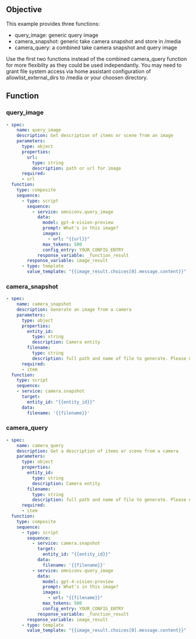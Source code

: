 ## Objective

This example provides three functions:

- query_image: generic query image
- camera_snapshot: generic take camera snapshot and store in /media
- camera_query: a combined take camera snapshot and query image

Use the first two functions instead of the combined camera_query
function for more flexiblity as they could be used independantly. You
may need to grant file system access via home assistant configuration
of allowlist_external_dirs to /media or your choosen directory.

## Function

### query_image
```yaml
- spec:
    name: query_image
    description: Get description of items or scene from an image
    parameters:
      type: object
      properties:
        url:
          type: string
          description: path or url for image
      required:
      - url
  function:
    type: composite
    sequence:
      - type: script
        sequence:
          - service: omniconv.query_image
            data:
              model: gpt-4-vision-preview
              prompt: What's in this image?
              images:
                - url: "{{url}}"
              max_tokens: 500
              config_entry: YOUR_CONFIG_ENTRY
            response_variable: _function_result
        response_variable: image_result
      - type: template
        value_template: "{{image_result.choices[0].message.content}}"
```

### camera_snapshot
```yaml
- spec:
    name: camera_snapshot
    description: Generate an image from a camera
    parameters:
      type: object
      properties:
        entity_id:
          type: string
          description: Camera entity
        filename:
          type: string
          description: full path and name of file to generate. Please name it as /media/camera_entity_latest.jpg
      required:
      - item
  function:
    type: script
    sequence:
    - service: camera.snapshot
      target:
        entity_id: "{{entity_id}}"
      data:
        filename: '{{filename}}'
```

### camera_query
```yaml
- spec:
    name: camera_query
    description: Get a description of items or scene from a camera
    parameters:
      type: object
      properties:
        entity_id:
          type: string
          description: Camera entity
        filename:
          type: string
          description: full path and name of file to generate. Please name it as /media/camera_entity_latest.jpg
      required:
      - item
  function:
    type: composite
    sequence:
      - type: script
        sequence:
          - service: camera.snapshot
            target:
              entity_id: "{{entity_id}}"
            data:
              filename: '{{filename}}'
          - service: omniconv.query_image
            data:
              model: gpt-4-vision-preview
              prompt: What's in this image?
              images:
                - url: "{{filename}}"
              max_tokens: 500
              config_entry: YOUR_CONFIG_ENTRY
            response_variable: _function_result
        response_variable: image_result
      - type: template
        value_template: "{{image_result.choices[0].message.content}}"
```
